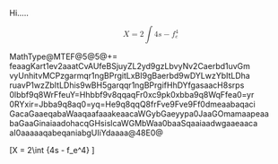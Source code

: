 Hi.....

<math display='block'>
 <semantics>
  <mrow>
   <mi>X</mi><mo>=</mo><mn>2</mn><mstyle displaystyle='true'>
    <mrow><mo>&#x222B;</mo>
     <mrow>
      <mn>4</mn><mi>s</mi><mo>&#x2212;</mo><msubsup>
       <mi>f</mi>
       <mi>e</mi>
       <mn>4</mn>
      </msubsup>
      </mrow>
    </mrow>
    
   </mstyle></mrow>
  <annotation encoding='MathType-MTEF'>MathType@MTEF@5@5@+=
  feaagKart1ev2aaatCvAUfeBSjuyZL2yd9gzLbvyNv2Caerbd1uvGm
  vyUnhitvMCPzgarmqr1ngBPrgitLxBI9gBaerbd9wDYLwzYbItLDha
  ruavP1wzZbItLDhis9wBH5garqqr1ngBPrgifHhDYfgasaacH8srps
  0lbbf9q8WrFfeuY=Hhbbf9v8qqaqFr0xc9pk0xbba9q8WqFfea0=yr
  0RYxir=Jbba9q8aq0=yq=He9q8qqQ8frFve9Fve9Ff0dmeaabaqaci
  GacaGaaeqabaWaaqaafaaakeaacaWGybGaeyypa0JaaGOmamaapeaa
  baGaaGinaiaadohacqGHsislcaWGMbWaa0baaSqaaiaadwgaaeaaca
  aI0aaaaaqabeqaniabgUIiYdaaaa@48E0@
  </annotation>
 </semantics>
</math>


\[X = 2\int {4s - f_e^4} \]
